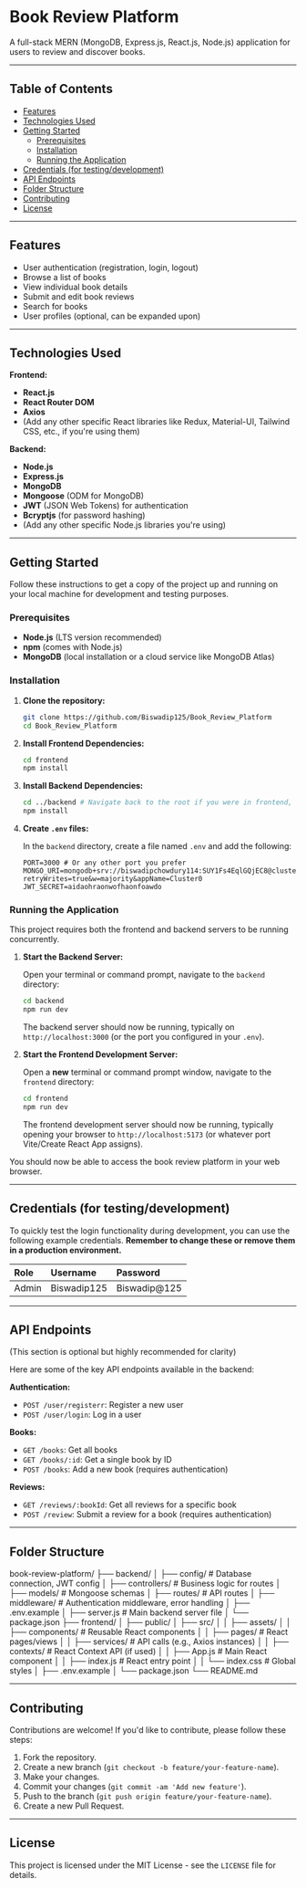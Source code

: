 # Book Review Platform

A full-stack MERN (MongoDB, Express.js, React.js, Node.js) application for users to review and discover books.

---

## Table of Contents

* [Features](#features)
* [Technologies Used](#technologies-used)
* [Getting Started](#getting-started)
    * [Prerequisites](#prerequisites)
    * [Installation](#installation)
    * [Running the Application](#running-the-application)
* [Credentials (for testing/development)](#credentials-for-testingdevelopment)
* [API Endpoints](#api-endpoints)
* [Folder Structure](#folder-structure)
* [Contributing](#contributing)
* [License](#license)

---

## Features

* User authentication (registration, login, logout)
* Browse a list of books
* View individual book details
* Submit and edit book reviews
* Search for books
* User profiles (optional, can be expanded upon)

---

## Technologies Used

**Frontend:**

* **React.js**
* **React Router DOM**
* **Axios**
* (Add any other specific React libraries like Redux, Material-UI, Tailwind CSS, etc., if you're using them)

**Backend:**

* **Node.js**
* **Express.js**
* **MongoDB**
* **Mongoose** (ODM for MongoDB)
* **JWT** (JSON Web Tokens) for authentication
* **Bcryptjs** (for password hashing)
* (Add any other specific Node.js libraries you're using)

---

## Getting Started

Follow these instructions to get a copy of the project up and running on your local machine for development and testing purposes.

### Prerequisites

* **Node.js** (LTS version recommended)
* **npm** (comes with Node.js)
* **MongoDB** (local installation or a cloud service like MongoDB Atlas)

### Installation

1.  **Clone the repository:**

    ```bash
    git clone https://github.com/Biswadip125/Book_Review_Platform
    cd Book_Review_Platform
    ```

2.  **Install Frontend Dependencies:**

    ```bash
    cd frontend
    npm install
    ```

3.  **Install Backend Dependencies:**

    ```bash
    cd ../backend # Navigate back to the root if you were in frontend, then into backend
    npm install
    ```

4.  **Create `.env` files:**

    In the `backend` directory, create a file named `.env` and add the following:

    ```
    PORT=3000 # Or any other port you prefer
    MONGO_URI=mongodb+srv://biswadipchowdury114:SUY1Fs4EqlGQjEC8@cluster0.bqs3wwi.mongodb.net/?retryWrites=true&w=majority&appName=Cluster0
    JWT_SECRET=aidaohraonwofhaonfoawdo
    ```


### Running the Application

This project requires both the frontend and backend servers to be running concurrently.

1.  **Start the Backend Server:**

    Open your terminal or command prompt, navigate to the `backend` directory:

    ```bash
    cd backend
    npm run dev
    ```

    The backend server should now be running, typically on `http://localhost:3000` (or the port you configured in your `.env`).

2.  **Start the Frontend Development Server:**

    Open a **new** terminal or command prompt window, navigate to the `frontend` directory:

    ```bash
    cd frontend
    npm run dev
    ```

    The frontend development server should now be running, typically opening your browser to `http://localhost:5173` (or whatever port Vite/Create React App assigns).

You should now be able to access the book review platform in your web browser.

---

## Credentials (for testing/development)

To quickly test the login functionality during development, you can use the following example credentials. **Remember to change these or remove them in a production environment.**

| Role        | Username                  | Password      |
| :---------- | :--------------------- | :------------ |
| Admin       | Biswadip125            | Biswadip@125  |




---

## API Endpoints

(This section is optional but highly recommended for clarity)

Here are some of the key API endpoints available in the backend:

**Authentication:**

* `POST /user/registerr`: Register a new user
* `POST /user/login`: Log in a user


**Books:**

* `GET /books`: Get all books
* `GET /books/:id`: Get a single book by ID
* `POST /books`: Add a new book (requires authentication)


**Reviews:**

* `GET /reviews/:bookId`: Get all reviews for a specific book
* `POST /review`: Submit a review for a book (requires authentication)


---

## Folder Structure

book-review-platform/
├── backend/
│   ├── config/             # Database connection, JWT config
│   ├── controllers/        # Business logic for routes
│   ├── models/             # Mongoose schemas
│   ├── routes/             # API routes
│   ├── middleware/         # Authentication middleware, error handling
│   ├── .env.example
│   ├── server.js           # Main backend server file
│   └── package.json
├── frontend/
│   ├── public/
│   ├── src/
│   │   ├── assets/
│   │   ├── components/     # Reusable React components
│   │   ├── pages/          # React pages/views
│   │   ├── services/       # API calls (e.g., Axios instances)
│   │   ├── contexts/       # React Context API (if used)
│   │   ├── App.js          # Main React component
│   │   ├── index.js        # React entry point
│   │   └── index.css       # Global styles
│   ├── .env.example
│   └── package.json
└── README.md


---

## Contributing

Contributions are welcome! If you'd like to contribute, please follow these steps:

1.  Fork the repository.
2.  Create a new branch (`git checkout -b feature/your-feature-name`).
3.  Make your changes.
4.  Commit your changes (`git commit -am 'Add new feature'`).
5.  Push to the branch (`git push origin feature/your-feature-name`).
6.  Create a new Pull Request.

---

## License

This project is licensed under the MIT License - see the `LICENSE` file for details.
